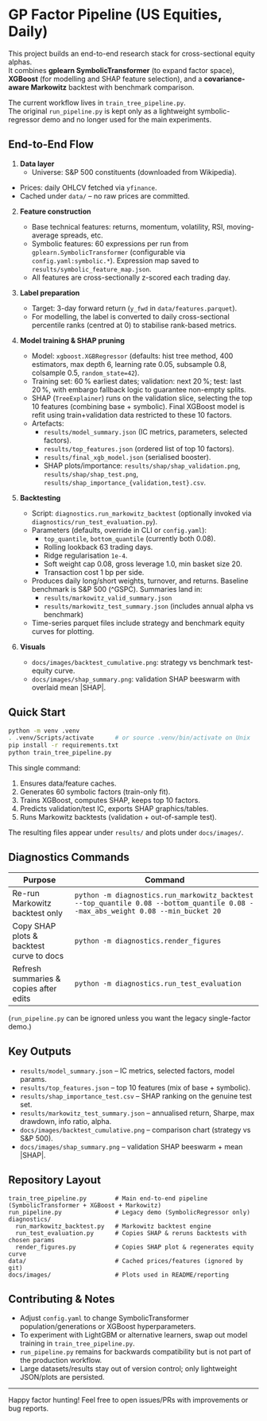 # GP Factor Pipeline (US Equities, Daily)

This project builds an end-to-end research stack for cross-sectional equity alphas.  
It combines **gplearn SymbolicTransformer** (to expand factor space), **XGBoost** (for modelling and SHAP feature
selection), and a **covariance-aware Markowitz** backtest with benchmark comparison.

The current workflow lives in `train_tree_pipeline.py`.  
The original `run_pipeline.py` is kept only as a lightweight symbolic-regressor demo and no longer used for the main experiments.

## End-to-End Flow

1. **Data layer**
   - Universe: S&P 500 constituents (downloaded from Wikipedia).
  - Prices: daily OHLCV fetched via `yfinance`.
  - Cached under `data/` – no raw prices are committed.

2. **Feature construction**
   - Base technical features: returns, momentum, volatility, RSI, moving-average spreads, etc.
   - Symbolic features: 60 expressions per run from `gplearn.SymbolicTransformer`
     (configurable via `config.yaml:symbolic.*`). Expression map saved to
     `results/symbolic_feature_map.json`.
   - All features are cross-sectionally z-scored each trading day.

3. **Label preparation**
   - Target: 3-day forward return (`y_fwd` in `data/features.parquet`).
   - For modelling, the label is converted to daily cross-sectional percentile ranks
     (centred at 0) to stabilise rank-based metrics.

4. **Model training & SHAP pruning**
   - Model: `xgboost.XGBRegressor` (defaults: hist tree method, 400 estimators,
     max depth 6, learning rate 0.05, subsample 0.8, colsample 0.5, `random_state=42`).
   - Training set: 60 % earliest dates; validation: next 20 %; test: last 20 %, with
     embargo fallback logic to guarantee non-empty splits.
   - SHAP (`TreeExplainer`) runs on the validation slice, selecting the top 10 features
     (combining base + symbolic). Final XGBoost model is refit using train+validation data
     restricted to these 10 factors.
   - Artefacts:
     - `results/model_summary.json` (IC metrics, parameters, selected factors).
     - `results/top_features.json` (ordered list of top 10 factors).
     - `results/final_xgb_model.json` (serialised booster).
     - SHAP plots/importance: `results/shap/shap_validation.png`,
       `results/shap/shap_test.png`, `results/shap_importance_{validation,test}.csv`.

5. **Backtesting**
   - Script: `diagnostics.run_markowitz_backtest` (optionally invoked via
     `diagnostics/run_test_evaluation.py`).
   - Parameters (defaults, override in CLI or `config.yaml`):
     - `top_quantile`, `bottom_quantile` (currently both 0.08).
     - Rolling lookback 63 trading days.
     - Ridge regularisation `1e-4`.
     - Soft weight cap 0.08, gross leverage 1.0, min basket size 20.
     - Transaction cost 1 bp per side.
   - Produces daily long/short weights, turnover, and returns. Baseline benchmark is
     S&P 500 (^GSPC). Summaries land in:
     - `results/markowitz_valid_summary.json`
     - `results/markowitz_test_summary.json` (includes annual alpha vs benchmark)
   - Time-series parquet files include strategy and benchmark equity curves for plotting.

6. **Visuals**
   - `docs/images/backtest_cumulative.png`: strategy vs benchmark test-equity curve.
   - `docs/images/shap_summary.png`: validation SHAP beeswarm with overlaid mean |SHAP|.

## Quick Start

```bash
python -m venv .venv
. .venv/Scripts/activate      # or source .venv/bin/activate on Unix
pip install -r requirements.txt
python train_tree_pipeline.py
```

This single command:
1. Ensures data/feature caches.
2. Generates 60 symbolic factors (train-only fit).
3. Trains XGBoost, computes SHAP, keeps top 10 factors.
4. Predicts validation/test IC, exports SHAP graphics/tables.
5. Runs Markowitz backtests (validation + out-of-sample test).

The resulting files appear under `results/` and plots under `docs/images/`.

## Diagnostics Commands

| Purpose                                    | Command |
|--------------------------------------------|---------|
| Re-run Markowitz backtest only             | `python -m diagnostics.run_markowitz_backtest --top_quantile 0.08 --bottom_quantile 0.08 --max_abs_weight 0.08 --min_bucket 20` |
| Copy SHAP plots & backtest curve to docs   | `python -m diagnostics.render_figures` |
| Refresh summaries & copies after edits     | `python -m diagnostics.run_test_evaluation` |

(`run_pipeline.py` can be ignored unless you want the legacy single-factor demo.)

## Key Outputs

- `results/model_summary.json` – IC metrics, selected factors, model params.
- `results/top_features.json` – top 10 features (mix of base + symbolic).
- `results/shap_importance_test.csv` – SHAP ranking on the genuine test set.
- `results/markowitz_test_summary.json` – annualised return, Sharpe, max drawdown, info ratio, alpha.
- `docs/images/backtest_cumulative.png` – comparison chart (strategy vs S&P 500).
- `docs/images/shap_summary.png` – validation SHAP beeswarm + mean |SHAP|.

## Repository Layout

```
train_tree_pipeline.py        # Main end-to-end pipeline (SymbolicTransformer + XGBoost + Markowitz)
run_pipeline.py               # Legacy demo (SymbolicRegressor only)
diagnostics/
  run_markowitz_backtest.py   # Markowitz backtest engine
  run_test_evaluation.py      # Copies SHAP & reruns backtests with chosen params
  render_figures.py           # Copies SHAP plot & regenerates equity curve
data/                         # Cached prices/features (ignored by git)
docs/images/                  # Plots used in README/reporting
```

## Contributing & Notes

- Adjust `config.yaml` to change SymbolicTransformer population/generations or XGBoost hyperparameters.
- To experiment with LightGBM or alternative learners, swap out model training in `train_tree_pipeline.py`.
- `run_pipeline.py` remains for backwards compatibility but is not part of the production workflow.
- Large datasets/results stay out of version control; only lightweight JSON/plots are persisted.

---
Happy factor hunting! Feel free to open issues/PRs with improvements or bug reports.
